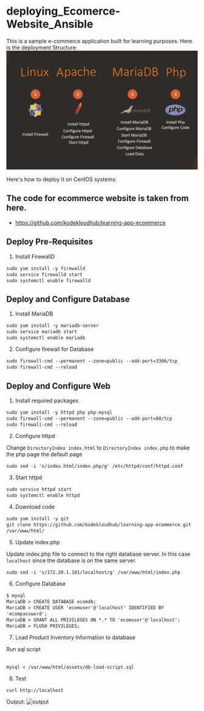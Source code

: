 # deploying_Ecomerce-Website_Ansible

This is a sample e-commerce application built for learning purposes.
Here is the deployment Structure:
<img src="https://github.com/sumanth979/deploying_Ecomerce-Website_Ansible/blob/master/deployment%20structure.png" alt="Deployment">

Here's how to deploy it on CentOS systems:

## The code for ecommerce website is taken from here.
* https://github.com/kodekloudhub/learning-app-ecommerce

## Deploy Pre-Requisites

1. Install FirewallD

```
sudo yum install -y firewalld
sudo service firewalld start
sudo systemctl enable firewalld
```

## Deploy and Configure Database

1. Install MariaDB

```
sudo yum install -y mariadb-server
sudo service mariadb start
sudo systemctl enable mariadb
```

2. Configure firewall for Database

```
sudo firewall-cmd --permanent --zone=public --add-port=3306/tcp
sudo firewall-cmd --reload
```

## Deploy and Configure Web

1. Install required packages

```
sudo yum install -y httpd php php-mysql
sudo firewall-cmd --permanent --zone=public --add-port=80/tcp
sudo firewall-cmd --reload
```

2. Configure httpd

Change `DirectoryIndex index.html` to `DirectoryIndex index.php` to make the php page the default page

```
sudo sed -i 's/index.html/index.php/g' /etc/httpd/conf/httpd.conf
```

3. Start httpd

```
sudo service httpd start
sudo systemctl enable httpd
```

4. Download code

```
sudo yum install -y git
git clone https://github.com/kodekloudhub/learning-app-ecommerce.git /var/www/html/
```

5. Update index.php

Update index.php file to connect to the right database server. In this case `localhost` since the database is on the same server.

```
sudo sed -i 's/172.20.1.101/localhost/g' /var/www/html/index.php
```

6. Configure Database

```
$ mysql
MariaDB > CREATE DATABASE ecomdb;
MariaDB > CREATE USER 'ecomuser'@'localhost' IDENTIFIED BY 'ecompassword';
MariaDB > GRANT ALL PRIVILEGES ON *.* TO 'ecomuser'@'localhost';
MariaDB > FLUSH PRIVILEGES;
```

7. Load Product Inventory Information to database

Run sql script

```

mysql < /var/www/html/assets/db-load-script.sql
```

8. Test

```
curl http://localhost
```
Output:
<img src="https://github.com/sumanth979/deploying_Ecomerce-Website_Ansible/blob/master/output_web.png" alt="output">
